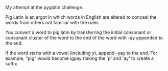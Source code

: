 My attempt at the pyglatin challenge.

Pig Latin is an argot in which words in English are altered to conceal the words from others not familiar with the rules

You convert a word to pig latin by transferring the initial consonant or consonant cluster of the word to the end of the word with -ay appended to the end.

If the word starts with a vowel (including y), append -yay to the end. For example, "pig" would become igpay (taking the 'p' and 'ay' to create a suffix
